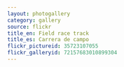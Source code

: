 ```yaml
---
layout: photogallery
category: gallery
source: flickr
title_en: Field race track
title_es: Carrera de campo
flickr_pictureid: 35723107055
flickr_galleryid: 72157683010899304
---
```

